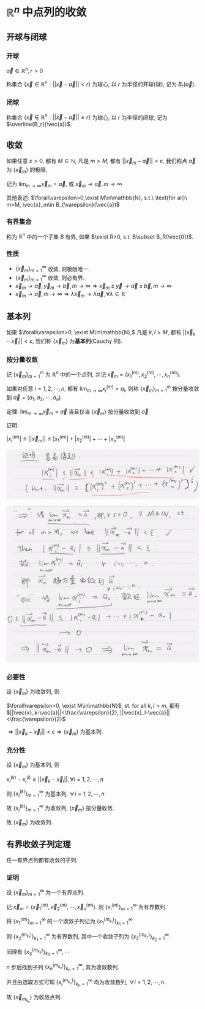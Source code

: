 # $\mathbb{R}^n$ 中点列的收敛

## 开球与闭球

### 开球

$\vec{a}\in\mathbb{R}^n,r>0$

称集合 $\{\vec{x}\in\mathbb{R}^n:||\vec{x}-\vec{a}||<r\}$ 为球心, 以 $r$ 为半径的开球(球), 记为 $B_r(\vec{a})$.

### 闭球

称集合 $\{\vec{x}\in\mathbb{R}^n:||\vec{x}-\vec{a}||\leq r\}$ 为球心, 以 $r$ 为半径的闭球, 记为 $\overline{B_r}(\vec{a})$.


## 收敛

如果任意 $\varepsilon>0$, 都有 $M\in\mathbb{N}$, 凡是 $m>M$, 都有 $||\vec{x}_m-\vec{a}||<\varepsilon$, 我们称点 $\vec{a}$ 为 $\{\vec{x}_m\}$ 的极限.

记为 $\displaystyle\lim_{m\to \infty}\vec{x}_m=\vec{a}$, 或 $\vec{x}_m\to \vec{a}, m\to\infty$

其他表述: $\forall\varepsilon>0,\exist M\in\mathbb{N}, s.t.\ \text{for all}\ m>M, \vec{x}_m\in B_{\varepsilon}(\vec{a})$

### 有界集合

称为 $\mathbb{R}^n$ 中的一个子集 $B$ 有界, 如果 $\exist R>0, s.t. B\subset B_R(\vec{0})$.

### 性质

* $\{\vec{x}_m\}_{m=1}^\infty$ 收敛, 则极限唯一.
* $\{\vec{x}_m\}_{m=1}^\infty$ 收敛, 则必有界.
* $\vec{x}_m\to \vec{a}, \vec{y}_m\to\vec{b}, m\to\infty \Rightarrow \vec{x}_m\pm\vec{y}\to\vec{a}\pm\vec{b}, m\to\infty$
* $\vec{x}_m\to\vec{a}, m\to\infty \Rightarrow \lambda\vec{x}_m\to\lambda\vec{a}, \forall \lambda\in\mathbb{R}$


## 基本列

如果 $\forall\varepsilon>0, \exist M\in\mathbb{N},$ 凡是 $k,l>M$, 都有 $||\vec{x}_k-\vec{x}_l||<\varepsilon$, 我们称 $\{\vec{x}_m\}$ 为**基本列**(Cauchy 列).

### 按分量收敛

记 $\{\vec{x}_m\}_{m=1}^m$ 为 $\mathbb{R}^n$ 中的一个点列, 并记 $\vec{x}_m=(x_1^{(m)},x_2^{(m)},\cdots,x_n^{(m)})$.

如果对任意 $i=1,2,\cdots ,n$, 都有 $\displaystyle\lim_{m\to \infty}x_i^{(m)}=a_i$, 则称 $\{\vec{x}_m\}_{m=1}^m$ 按分量收敛到 $\vec{a}=(a_1,a_2,\cdots,a_n)$

定理: $\displaystyle\lim_{m\to \infty}\vec{x}_m=\vec{a}$ 当且仅当 $\{\vec{x}_m\}$ 按分量收敛到 $\vec{a}$.

证明:

$|x_i^{(m)}|\leq ||\vec{x}_m||\leq|x_1^{(m)}|+|x_2^{(m)}|+\cdots +|x_n^{(m)}|$

![](./images/2021-03-02-10-10-58.png)

![](./images/2021-03-02-10-11-18.png)

### 必要性

设 $\{\vec{x}_m\}$ 为收敛列, 则

$\forall\varepsilon>0, \exist M\in\mathbb{N}$, st. for all $k,l>m$, 都有 $||\vec{x}_k-\vec{a}||<\frac{\varepsilon}{2}, ||\vec{x}_l-\vec{a}||<\frac{\varepsilon}{2}$

$\Rightarrow ||\vec{x}_k-\vec{x}_l||<\varepsilon \Rightarrow \{\vec{x}_m\}$ 为基本列.

### 充分性

设 $\{\vec{x}_m\}$ 为基本列, 则

$x_i^{(k)}-x_i^{(l)}\leq ||\vec{x}_k-\vec{x}_l||, \forall i=1,2,\cdots,n$

则 $\{x_i^{(k)}\}_{m=1}^{\infty}$ 为基本列, $\forall i=1,2,\cdots,n$

故 $\{x_i^{(k)}\}_{m=1}^{\infty}$ 为收敛列, $\{\vec{x}_m\}$ 按分量收敛.

故 $\{\vec{x}_m\}$ 为收敛列.


## 有界收敛子列定理

任一有界点列都有收敛的子列.

### 证明

设 $\{\vec{x}_m\}_{m=1}^{\infty}$ 为一个有界点列.

记 $\vec{x}_m=(\vec{x}^{(m)}_1,\vec{x}^{(m)}_2,\cdots,\vec{x}^{(m)}_n)$. 则 $\{x_i^{(m)}\}_{m=1}^{\infty}$ 为有界数列.

将 $\{x_1^{(m)}\}_{m=1}^{\infty}$ 的一个收敛子列记为 $\{x_1^{(m_{k_1})}\}_{k_1=1}^{\infty}$.

则 $\{x_2^{(m_{k_1})}\}_{k_1=1}^{\infty}$ 为有界数列, 其中一个收敛子列为 $\{x_2^{(m_{k_2})}\}_{k_2=1}^{\infty}$.

同理有 $\{x_3^{(m_{k_3})}\}_{k_3=1}^{\infty}, \cdots$

$n$ 步后找到子列 $\{x_n^{(m_{k_n})}\}_{k_n=1}^{\infty}$, 其为收敛数列.

并且由选取方式可知 $\{x_i^{(m_{k_n})}\}_{k_n=1}^{\infty}$ 均为收敛数列, $\forall i = 1,2,\cdots,n$.

故 $\{\vec{x}_{m_{k_n}}\}$ 为收敛点列.